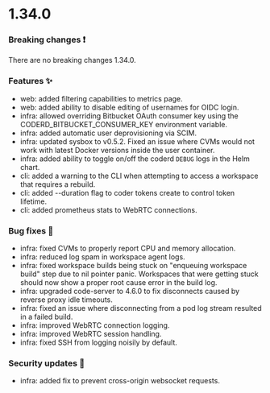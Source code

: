 # 1.34.0

### Breaking changes ❗

There are no breaking changes 1.34.0.

### Features ✨

- web: added filtering capabilities to metrics page.
- web: added ability to disable editing of usernames for OIDC login.
- infra: allowed overriding Bitbucket OAuth consumer key using the
  CODERD_BITBUCKET_CONSUMER_KEY environment variable.
- infra: added automatic user deprovisioning via SCIM.
- infra: updated sysbox to v0.5.2. Fixed an issue where CVMs would not work with
  latest Docker versions inside the user container.
- infra: added ability to toggle on/off the coderd `DEBUG` logs in the Helm chart.
- cli: added a warning to the CLI when attempting to access a workspace that
  requires a rebuild.
- cli: added --duration flag to coder tokens create to control token lifetime.
- cli: added prometheus stats to WebRTC connections.

### Bug fixes 🐛

- infra: fixed CVMs to properly report CPU and memory allocation.
- infra: reduced log spam in workspace agent logs.
- infra: fixed workspace builds being stuck on "enqueuing workspace build" step
  due to nil pointer panic. Workspaces that were getting stuck should now show a
  proper root cause error in the build log.
- infra: upgraded code-server to 4.6.0 to fix disconnects caused by reverse
  proxy idle timeouts.
- infra: fixed an issue where disconnecting from a pod log stream resulted in a
  failed build.
- infra: improved WebRTC connection logging.
- infra: improved WebRTC session handling.
- infra: fixed SSH from logging noisily by default.

### Security updates 🔐

- infra: added fix to prevent cross-origin websocket requests.
